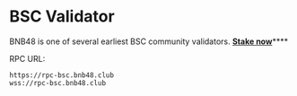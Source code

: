 # BSC Validator

BNB48 is one of several earliest BSC community validators.  [**Stake now**](https://www.bnbchain.org/en/staking/validator/bva1ygrhjdjfyn2ffh5ha5llf5g6l3wxjt29hz9q4s)****

RPC URL:

```
https://rpc-bsc.bnb48.club
wss://rpc-bsc.bnb48.club
```
